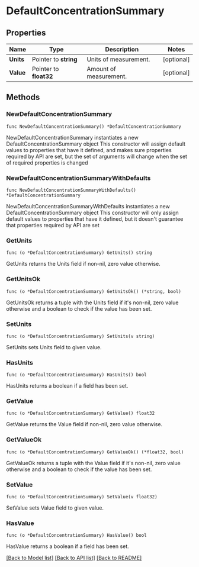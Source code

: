 # DefaultConcentrationSummary

## Properties

Name | Type | Description | Notes
------------ | ------------- | ------------- | -------------
**Units** | Pointer to **string** | Units of measurement. | [optional] 
**Value** | Pointer to **float32** | Amount of measurement. | [optional] 

## Methods

### NewDefaultConcentrationSummary

`func NewDefaultConcentrationSummary() *DefaultConcentrationSummary`

NewDefaultConcentrationSummary instantiates a new DefaultConcentrationSummary object
This constructor will assign default values to properties that have it defined,
and makes sure properties required by API are set, but the set of arguments
will change when the set of required properties is changed

### NewDefaultConcentrationSummaryWithDefaults

`func NewDefaultConcentrationSummaryWithDefaults() *DefaultConcentrationSummary`

NewDefaultConcentrationSummaryWithDefaults instantiates a new DefaultConcentrationSummary object
This constructor will only assign default values to properties that have it defined,
but it doesn't guarantee that properties required by API are set

### GetUnits

`func (o *DefaultConcentrationSummary) GetUnits() string`

GetUnits returns the Units field if non-nil, zero value otherwise.

### GetUnitsOk

`func (o *DefaultConcentrationSummary) GetUnitsOk() (*string, bool)`

GetUnitsOk returns a tuple with the Units field if it's non-nil, zero value otherwise
and a boolean to check if the value has been set.

### SetUnits

`func (o *DefaultConcentrationSummary) SetUnits(v string)`

SetUnits sets Units field to given value.

### HasUnits

`func (o *DefaultConcentrationSummary) HasUnits() bool`

HasUnits returns a boolean if a field has been set.

### GetValue

`func (o *DefaultConcentrationSummary) GetValue() float32`

GetValue returns the Value field if non-nil, zero value otherwise.

### GetValueOk

`func (o *DefaultConcentrationSummary) GetValueOk() (*float32, bool)`

GetValueOk returns a tuple with the Value field if it's non-nil, zero value otherwise
and a boolean to check if the value has been set.

### SetValue

`func (o *DefaultConcentrationSummary) SetValue(v float32)`

SetValue sets Value field to given value.

### HasValue

`func (o *DefaultConcentrationSummary) HasValue() bool`

HasValue returns a boolean if a field has been set.


[[Back to Model list]](../README.md#documentation-for-models) [[Back to API list]](../README.md#documentation-for-api-endpoints) [[Back to README]](../README.md)


